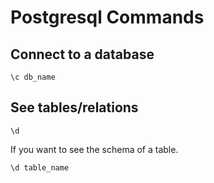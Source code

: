 # Postgresql Commands

## Connect to a database

```
\c db_name
```

## See tables/relations

```
\d
```

If you want to see the schema of a table.

```
\d table_name
```
